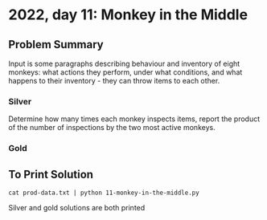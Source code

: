 # 2022, day 11: Monkey in the Middle

## Problem Summary
Input is some paragraphs describing behaviour and inventory of eight
monkeys: what actions they perform, under what conditions, and what
happens to their inventory - they can throw items to each other.

### Silver
Determine how many times each monkey inspects items, report the
product of the number of inspections by the two most active monkeys.

### Gold

## To Print Solution
`cat prod-data.txt | python 11-monkey-in-the-middle.py`

Silver and gold solutions are both printed
